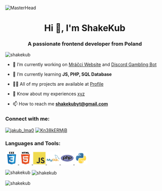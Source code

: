 ![MasterHead](https://user-images.githubusercontent.com/10498744/210012254-234538ff-d198-48aa-8964-37e6fd45d227.gif)
<h1 align="center">Hi 👋, I'm ShakeKub</h1>
<h3 align="center">A passionate frontend developer from Poland</h3>

<p align="left"> <img src="https://komarev.com/ghpvc/?username=shakekub&label=Profile%20views&color=0e75b6&style=flat" alt="shakekub" /> </p>

- 🔭 I’m currently working on [Mráčci Website](https://github.com/ShakeKub/Mracci-Website) and [Discord Gambling Bot](https://github.com/ShakeKub/BetBuddy-Bot)

- 🌱 I’m currently learning **JS, PHP, SQL Database**

- 👨‍💻 All of my projects are available at [Profile](https://github.com/ShakeKub?tab=repositories)

- 📄 Know about my experiences [xyz](xyz)

- 📫 How to reach me **shakekubyt@gmail.com**

<h3 align="left">Connect with me:</h3>
<p align="left">
<a href="https://instagram.com/jakub_lma0" target="blank"><img align="center" src="https://raw.githubusercontent.com/rahuldkjain/github-profile-readme-generator/master/src/images/icons/Social/instagram.svg" alt="jakub_lma0" height="30" width="40" /></a>
<a href="https://discord.gg/Kn38kERMjB" target="blank"><img align="center" src="https://raw.githubusercontent.com/rahuldkjain/github-profile-readme-generator/master/src/images/icons/Social/discord.svg" alt="Kn38kERMjB" height="30" width="40" /></a>
</p>

<h3 align="left">Languages and Tools:</h3>
<p align="left"> <a href="https://www.w3schools.com/css/" target="_blank" rel="noreferrer"> <img src="https://raw.githubusercontent.com/devicons/devicon/master/icons/css3/css3-original-wordmark.svg" alt="css3" width="40" height="40"/> </a> <a href="https://www.w3.org/html/" target="_blank" rel="noreferrer"> <img src="https://raw.githubusercontent.com/devicons/devicon/master/icons/html5/html5-original-wordmark.svg" alt="html5" width="40" height="40"/> </a> <a href="https://developer.mozilla.org/en-US/docs/Web/JavaScript" target="_blank" rel="noreferrer"> <img src="https://raw.githubusercontent.com/devicons/devicon/master/icons/javascript/javascript-original.svg" alt="javascript" width="40" height="40"/> </a> <a href="https://www.mysql.com/" target="_blank" rel="noreferrer"> <img src="https://raw.githubusercontent.com/devicons/devicon/master/icons/mysql/mysql-original-wordmark.svg" alt="mysql" width="40" height="40"/> </a> <a href="https://www.php.net" target="_blank" rel="noreferrer"> <img src="https://raw.githubusercontent.com/devicons/devicon/master/icons/php/php-original.svg" alt="php" width="40" height="40"/> </a> <a href="https://www.python.org" target="_blank" rel="noreferrer"> <img src="https://raw.githubusercontent.com/devicons/devicon/master/icons/python/python-original.svg" alt="python" width="40" height="40"/> </a> </p>

<p><img align="left" src="https://github-readme-stats.vercel.app/api/top-langs?username=shakekub&show_icons=true&locale=en&layout=compact" alt="shakekub" /></p>

<p>&nbsp;<img align="center" src="https://github-readme-stats.vercel.app/api?username=shakekub&show_icons=true&locale=en" alt="shakekub" /></p>

<p><img align="center" src="https://github-readme-streak-stats.herokuapp.com/?user=shakekub&" alt="shakekub" /></p>
